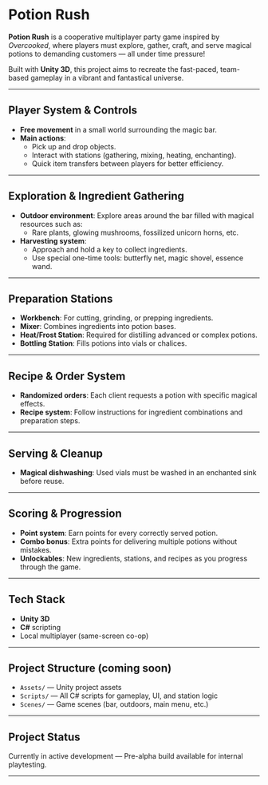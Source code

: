 # Potion Rush

**Potion Rush** is a cooperative multiplayer party game inspired by *Overcooked*, where players must explore, gather, craft, and serve magical potions to demanding customers — all under time pressure!

Built with **Unity 3D**, this project aims to recreate the fast-paced, team-based gameplay in a vibrant and fantastical universe.

---

## Player System & Controls

- **Free movement** in a small world surrounding the magic bar.
- **Main actions**:
  - Pick up and drop objects.
  - Interact with stations (gathering, mixing, heating, enchanting).
  - Quick item transfers between players for better efficiency.

---

## Exploration & Ingredient Gathering

- **Outdoor environment**: Explore areas around the bar filled with magical resources such as:
  - Rare plants, glowing mushrooms, fossilized unicorn horns, etc.
- **Harvesting system**:
  - Approach and hold a key to collect ingredients.
  - Use special one-time tools: butterfly net, magic shovel, essence wand.

---

## Preparation Stations

- **Workbench**: For cutting, grinding, or prepping ingredients.
- **Mixer**: Combines ingredients into potion bases.
- **Heat/Frost Station**: Required for distilling advanced or complex potions.
- **Bottling Station**: Fills potions into vials or chalices.

---

## Recipe & Order System

- **Randomized orders**: Each client requests a potion with specific magical effects.
- **Recipe system**: Follow instructions for ingredient combinations and preparation steps.

---

## Serving & Cleanup

- **Magical dishwashing**: Used vials must be washed in an enchanted sink before reuse.

---

## Scoring & Progression

- **Point system**: Earn points for every correctly served potion.
- **Combo bonus**: Extra points for delivering multiple potions without mistakes.
- **Unlockables**: New ingredients, stations, and recipes as you progress through the game.

---

## Tech Stack

- **Unity 3D**
- **C#** scripting
- Local multiplayer (same-screen co-op)

---

## Project Structure (coming soon)

- `Assets/` — Unity project assets
- `Scripts/` — All C# scripts for gameplay, UI, and station logic
- `Scenes/` — Game scenes (bar, outdoors, main menu, etc.)

---

## Project Status

Currently in active development — Pre-alpha build available for internal playtesting.

---
